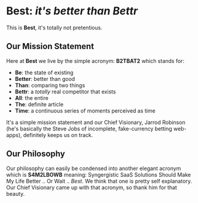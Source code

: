 **Best**: *it's better than Bettr*
==================================

This is **Best**, it's totally not pretentious.

Our Mission Statement
---------------------
Here at **Best** we live by the simple acronym: **B2TBAT2** which stands for:
- **Be**: the state of existing
- **Better**: better than good
- **Than**: comparing two things
- **Bettr**: a *totally* real competitor that exists
- **All**: the entire
- **The**: definite article
- **Time**: a continuous series of moments perceived as time

It's a simple mission statement and our Chief Visionary, Jarrod Robinson (he's basically the Steve Jobs of incomplete, fake-currency betting web-apps), definitely keeps us on track.

Our Philosophy
--------------
Our philosophy can easily be condensed into another elegant acronym which is **S4M2LBOWB** meaning: Syngergistic SaaS Solutions Should Make My Life Better .. Or Wait .. *Best*.  We think that one is pretty self explanatory.  Our Chief Visionary came up with that acronym, so thank him for that beauty.
